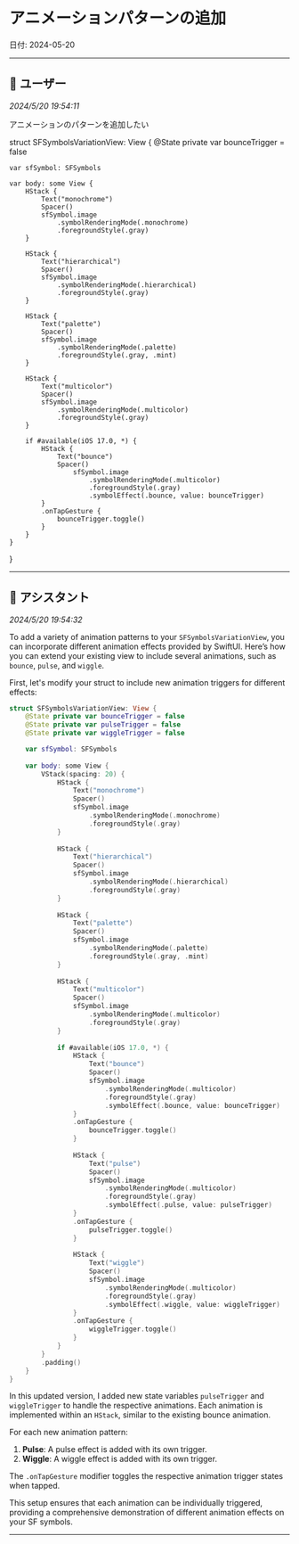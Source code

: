 # アニメーションパターンの追加

日付: 2024-05-20

---

## 👤 ユーザー
*2024/5/20 19:54:11*

アニメーションのパターンを追加したい

struct SFSymbolsVariationView: View {
    @State private var bounceTrigger = false

    var sfSymbol: SFSymbols
    
    var body: some View {
        HStack {
            Text("monochrome")
            Spacer()
            sfSymbol.image
                .symbolRenderingMode(.monochrome)
                .foregroundStyle(.gray)
        }
        
        HStack {
            Text("hierarchical")
            Spacer()
            sfSymbol.image
                .symbolRenderingMode(.hierarchical)
                .foregroundStyle(.gray)
        }
        
        HStack {
            Text("palette")
            Spacer()
            sfSymbol.image
                .symbolRenderingMode(.palette)
                .foregroundStyle(.gray, .mint)
        }
        
        HStack {
            Text("multicolor")
            Spacer()
            sfSymbol.image
                .symbolRenderingMode(.multicolor)
                .foregroundStyle(.gray)
        }
        
        if #available(iOS 17.0, *) {
            HStack {
                Text("bounce")
                Spacer()
                    sfSymbol.image
                        .symbolRenderingMode(.multicolor)
                        .foregroundStyle(.gray)
                        .symbolEffect(.bounce, value: bounceTrigger)
            }
            .onTapGesture {
                bounceTrigger.toggle()
            }
        }
    }
}

---

## 🤖 アシスタント
*2024/5/20 19:54:32*

To add a variety of animation patterns to your `SFSymbolsVariationView`, you can incorporate different animation effects provided by SwiftUI. Here’s how you can extend your existing view to include several animations, such as `bounce`, `pulse`, and `wiggle`.

First, let's modify your struct to include new animation triggers for different effects:

```swift
struct SFSymbolsVariationView: View {
    @State private var bounceTrigger = false
    @State private var pulseTrigger = false
    @State private var wiggleTrigger = false

    var sfSymbol: SFSymbols
    
    var body: some View {
        VStack(spacing: 20) {
            HStack {
                Text("monochrome")
                Spacer()
                sfSymbol.image
                    .symbolRenderingMode(.monochrome)
                    .foregroundStyle(.gray)
            }
            
            HStack {
                Text("hierarchical")
                Spacer()
                sfSymbol.image
                    .symbolRenderingMode(.hierarchical)
                    .foregroundStyle(.gray)
            }
            
            HStack {
                Text("palette")
                Spacer()
                sfSymbol.image
                    .symbolRenderingMode(.palette)
                    .foregroundStyle(.gray, .mint)
            }
            
            HStack {
                Text("multicolor")
                Spacer()
                sfSymbol.image
                    .symbolRenderingMode(.multicolor)
                    .foregroundStyle(.gray)
            }
            
            if #available(iOS 17.0, *) {
                HStack {
                    Text("bounce")
                    Spacer()
                    sfSymbol.image
                        .symbolRenderingMode(.multicolor)
                        .foregroundStyle(.gray)
                        .symbolEffect(.bounce, value: bounceTrigger)
                }
                .onTapGesture {
                    bounceTrigger.toggle()
                }
                
                HStack {
                    Text("pulse")
                    Spacer()
                    sfSymbol.image
                        .symbolRenderingMode(.multicolor)
                        .foregroundStyle(.gray)
                        .symbolEffect(.pulse, value: pulseTrigger)
                }
                .onTapGesture {
                    pulseTrigger.toggle()
                }
                
                HStack {
                    Text("wiggle")
                    Spacer()
                    sfSymbol.image
                        .symbolRenderingMode(.multicolor)
                        .foregroundStyle(.gray)
                        .symbolEffect(.wiggle, value: wiggleTrigger)
                }
                .onTapGesture {
                    wiggleTrigger.toggle()
                }
            }
        }
        .padding()
    }
}
```

In this updated version, I added new state variables `pulseTrigger` and `wiggleTrigger` to handle the respective animations. Each animation is implemented within an `HStack`, similar to the existing bounce animation.

For each new animation pattern:
1. **Pulse**: A pulse effect is added with its own trigger.
2. **Wiggle**: A wiggle effect is added with its own trigger.

The `.onTapGesture` modifier toggles the respective animation trigger states when tapped.

This setup ensures that each animation can be individually triggered, providing a comprehensive demonstration of different animation effects on your SF symbols.

---
